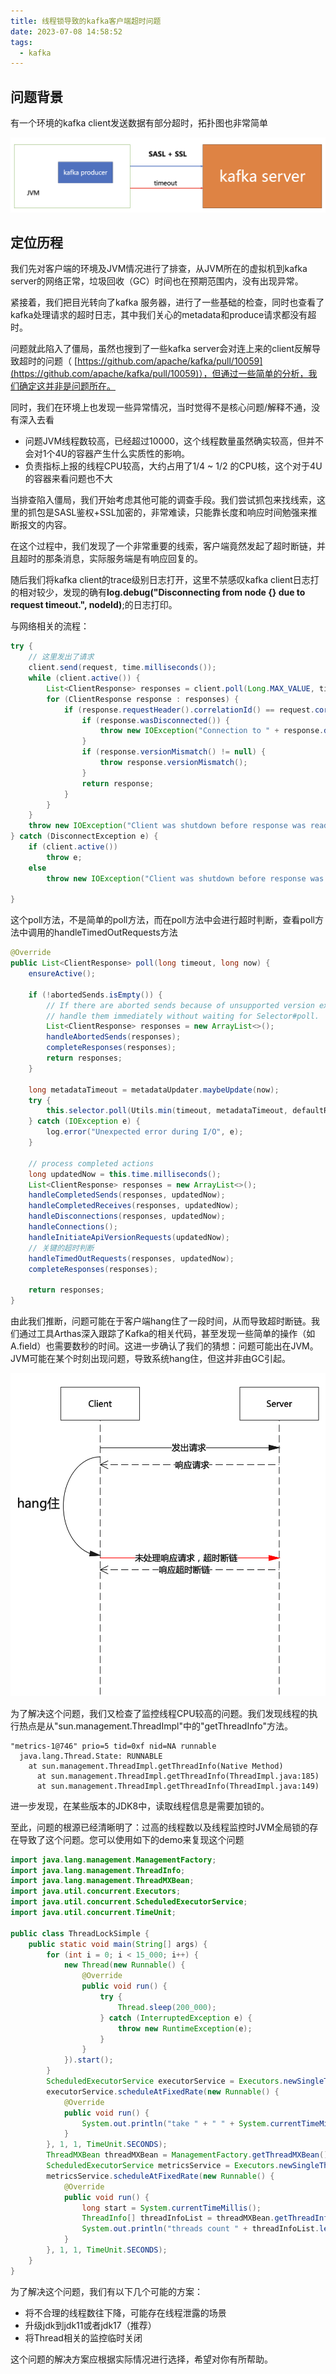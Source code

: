 ```yaml
---
title: 线程锁导致的kafka客户端超时问题
date: 2023-07-08 14:58:52
tags:
  - kafka
---
```

## 问题背景

有一个环境的kafka client发送数据有部分超时，拓扑图也非常简单

![Untitled](/images/20230708/p1.png)

## 定位历程

我们先对客户端的环境及JVM情况进行了排查，从JVM所在的虚拟机到kafka server的网络正常，垃圾回收（GC）时间也在预期范围内，没有出现异常。

紧接着，我们把目光转向了kafka 服务器，进行了一些基础的检查，同时也查看了kafka处理请求的超时日志，其中我们关心的metadata和produce请求都没有超时。

问题就此陷入了僵局，虽然也搜到了一些kafka server会对连上来的client反解导致超时的问题（ [https://github.com/apache/kafka/pull/10059](https://github.com/apache/kafka/pull/10059)），但通过一些简单的分析，我们确定这并非是问题所在。

同时，我们在环境上也发现一些异常情况，当时觉得不是核心问题/解释不通，没有深入去看

- 问题JVM线程数较高，已经超过10000，这个线程数量虽然确实较高，但并不会对1个4U的容器产生什么实质性的影响。
- 负责指标上报的线程CPU较高，大约占用了1/4 ~ 1/2 的CPU核，这个对于4U的容器来看问题也不大

当排查陷入僵局，我们开始考虑其他可能的调查手段。我们尝试抓包来找线索，这里的抓包是SASL鉴权+SSL加密的，非常难读，只能靠长度和响应时间勉强来推断报文的内容。

在这个过程中，我们发现了一个非常重要的线索，客户端竟然发起了超时断链，并且超时的那条消息，实际服务端是有响应回复的。

随后我们将kafka client的trace级别日志打开，这里不禁感叹kafka client日志打的相对较少，发现的确有**log.debug("Disconnecting from node {} due to request timeout.", nodeId)**;的日志打印。

与网络相关的流程：

```java
try {
    // 这里发出了请求
    client.send(request, time.milliseconds());
    while (client.active()) {
        List<ClientResponse> responses = client.poll(Long.MAX_VALUE, time.milliseconds());
        for (ClientResponse response : responses) {
            if (response.requestHeader().correlationId() == request.correlationId()) {
                if (response.wasDisconnected()) {
                    throw new IOException("Connection to " + response.destination() + " was disconnected before the response was read");
                }
                if (response.versionMismatch() != null) {
                    throw response.versionMismatch();
                }
                return response;
            }
        }
    }
    throw new IOException("Client was shutdown before response was read");
} catch (DisconnectException e) {
    if (client.active())
        throw e;
    else
        throw new IOException("Client was shutdown before response was read");

}
```

这个poll方法，不是简单的poll方法，而在poll方法中会进行超时判断，查看poll方法中调用的handleTimedOutRequests方法

```java
@Override
public List<ClientResponse> poll(long timeout, long now) {
    ensureActive();

    if (!abortedSends.isEmpty()) {
        // If there are aborted sends because of unsupported version exceptions or disconnects,
        // handle them immediately without waiting for Selector#poll.
        List<ClientResponse> responses = new ArrayList<>();
        handleAbortedSends(responses);
        completeResponses(responses);
        return responses;
    }

    long metadataTimeout = metadataUpdater.maybeUpdate(now);
    try {
        this.selector.poll(Utils.min(timeout, metadataTimeout, defaultRequestTimeoutMs));
    } catch (IOException e) {
        log.error("Unexpected error during I/O", e);
    }

    // process completed actions
    long updatedNow = this.time.milliseconds();
    List<ClientResponse> responses = new ArrayList<>();
    handleCompletedSends(responses, updatedNow);
    handleCompletedReceives(responses, updatedNow);
    handleDisconnections(responses, updatedNow);
    handleConnections();
    handleInitiateApiVersionRequests(updatedNow);
    // 关键的超时判断
    handleTimedOutRequests(responses, updatedNow);
    completeResponses(responses);

    return responses;
}
```

由此我们推断，问题可能在于客户端hang住了一段时间，从而导致超时断链。我们通过工具Arthas深入跟踪了Kafka的相关代码，甚至发现一些简单的操作（如A.field）也需要数秒的时间。这进一步确认了我们的猜想：问题可能出在JVM。JVM可能在某个时刻出现问题，导致系统hang住，但这并非由GC引起。

![Untitled](/images/20230708/p2.png)

为了解决这个问题，我们又检查了监控线程CPU较高的问题。我们发现线程的执行热点是从"sun.management.ThreadImpl"中的"getThreadInfo"方法。

```
"metrics-1@746" prio=5 tid=0xf nid=NA runnable
  java.lang.Thread.State: RUNNABLE
    at sun.management.ThreadImpl.getThreadInfo(Native Method)
	  at sun.management.ThreadImpl.getThreadInfo(ThreadImpl.java:185)
	  at sun.management.ThreadImpl.getThreadInfo(ThreadImpl.java:149)
```

进一步发现，在某些版本的JDK8中，读取线程信息是需要加锁的。

至此，问题的根源已经清晰明了：过高的线程数以及线程监控时JVM全局锁的存在导致了这个问题。您可以使用如下的demo来复现这个问题

```java
import java.lang.management.ManagementFactory;
import java.lang.management.ThreadInfo;
import java.lang.management.ThreadMXBean;
import java.util.concurrent.Executors;
import java.util.concurrent.ScheduledExecutorService;
import java.util.concurrent.TimeUnit;

public class ThreadLockSimple {
    public static void main(String[] args) {
        for (int i = 0; i < 15_000; i++) {
            new Thread(new Runnable() {
                @Override
                public void run() {
                    try {
                        Thread.sleep(200_000);
                    } catch (InterruptedException e) {
                        throw new RuntimeException(e);
                    }
                }
            }).start();
        }
        ScheduledExecutorService executorService = Executors.newSingleThreadScheduledExecutor();
        executorService.scheduleAtFixedRate(new Runnable() {
            @Override
            public void run() {
                System.out.println("take " + " " + System.currentTimeMillis());
            }
        }, 1, 1, TimeUnit.SECONDS);
        ThreadMXBean threadMXBean = ManagementFactory.getThreadMXBean();
        ScheduledExecutorService metricsService = Executors.newSingleThreadScheduledExecutor();
        metricsService.scheduleAtFixedRate(new Runnable() {
            @Override
            public void run() {
                long start = System.currentTimeMillis();
                ThreadInfo[] threadInfoList = threadMXBean.getThreadInfo(threadMXBean.getAllThreadIds());
                System.out.println("threads count " + threadInfoList.length + " cost :" + (System.currentTimeMillis() - start));
            }
        }, 1, 1, TimeUnit.SECONDS);
    }
}
```

为了解决这个问题，我们有以下几个可能的方案：

- 将不合理的线程数往下降，可能存在线程泄露的场景
- 升级jdk到jdk11或者jdk17（推荐）
- 将Thread相关的监控临时关闭

这个问题的解决方案应根据实际情况进行选择，希望对你有所帮助。
